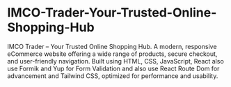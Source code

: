# IMCO-Trader-Your-Trusted-Online-Shopping-Hub
IMCO Trader – Your Trusted Online Shopping Hub. A modern, responsive eCommerce website offering a wide range of products, secure checkout, and user-friendly navigation. Built using HTML, CSS, JavaScript, React also use Formik and Yup for Form Validation and also use React Route Dom for advancement  and Tailwind CSS, optimized for performance and usability.
